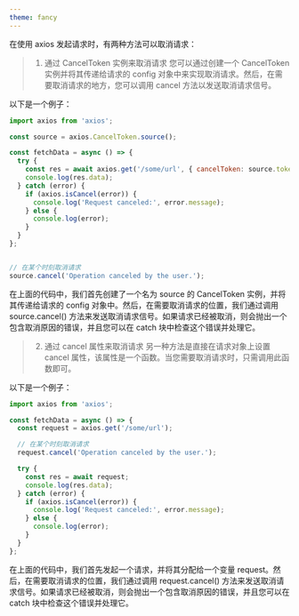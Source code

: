 ```yaml
---
theme: fancy
---
```

在使用 axios 发起请求时，有两种方法可以取消请求：

> 1. 通过 CancelToken 实例来取消请求
您可以通过创建一个 CancelToken 实例并将其传递给请求的 config 对象中来实现取消请求。然后，在需要取消请求的地方，您可以调用 cancel 方法以发送取消请求信号。

以下是一个例子：
``` js
import axios from 'axios';

const source = axios.CancelToken.source();

const fetchData = async () => {
  try {
    const res = await axios.get('/some/url', { cancelToken: source.token });
    console.log(res.data);
  } catch (error) {
    if (axios.isCancel(error)) {
      console.log('Request canceled:', error.message);
    } else {
      console.log(error);
    }
  }
};


// 在某个时刻取消请求
source.cancel('Operation canceled by the user.');
```



在上面的代码中，我们首先创建了一个名为 source 的 CancelToken 实例，并将其传递给请求的 config 对象中。然后，在需要取消请求的位置，我们通过调用 source.cancel() 方法来发送取消请求信号。如果请求已经被取消，则会抛出一个包含取消原因的错误，并且您可以在 catch 块中检查这个错误并处理它。

> 2. 通过 cancel 属性来取消请求
另一种方法是直接在请求对象上设置 cancel 属性，该属性是一个函数。当您需要取消请求时，只需调用此函数即可。

以下是一个例子：
``` js
import axios from 'axios';

const fetchData = async () => {
  const request = axios.get('/some/url');

  // 在某个时刻取消请求
  request.cancel('Operation canceled by the user.');

  try {
    const res = await request;
    console.log(res.data);
  } catch (error) {
    if (axios.isCancel(error)) {
      console.log('Request canceled:', error.message);
    } else {
      console.log(error);
    }
  }
};
```

在上面的代码中，我们首先发起一个请求，并将其分配给一个变量 request。然后，在需要取消请求的位置，我们通过调用 request.cancel() 方法来发送取消请求信号。如果请求已经被取消，则会抛出一个包含取消原因的错误，并且您可以在 catch 块中检查这个错误并处理它。
